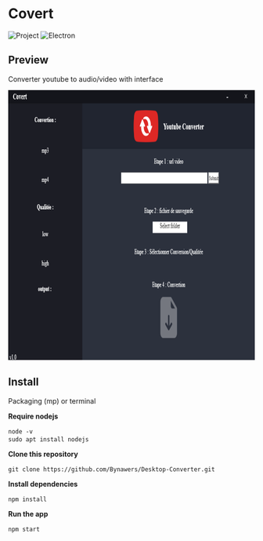 # Covert

![Project](https://img.shields.io/badge/Personnal-Project-2F77DF?labelColor=679EEE&style=for-the-badge)
![Electron](https://img.shields.io/badge/Electron-47848F?style=for-the-badge&logo=electron&logoColor=ffffff)

## Preview

Converter youtube to audio/video with interface

<img src="./img/preview.png" width="1000" height="550">

## Install

Packaging (mp) or terminal

**Require nodejs**

    node -v
    sudo apt install nodejs

**Clone this repository**

    git clone https://github.com/Bynawers/Desktop-Converter.git

**Install dependencies**

    npm install

**Run the app**

    npm start
